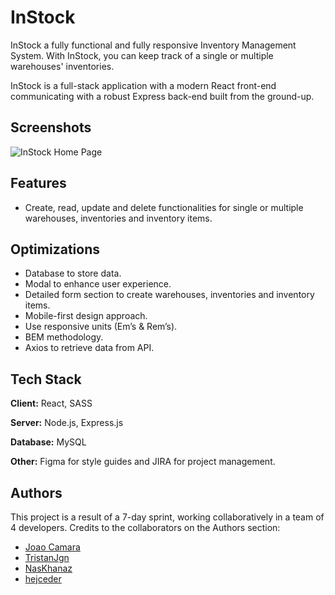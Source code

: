 
# InStock

InStock a fully functional and fully responsive Inventory Management System. With InStock, you can keep track of a single or multiple warehouses' inventories.

InStock is a full-stack application with a modern React front-end communicating with a robust Express back-end built from the ground-up.



## Screenshots

![InStock Home Page](/blob/main/InStock-media/home_page-desktop.png)


## Features

- Create, read, update and delete functionalities for single or multiple warehouses, inventories and inventory items.


## Optimizations

-	Database to store data.
-	Modal to enhance user experience.
-	Detailed form section to create warehouses, inventories and inventory items.
-	Mobile-first design approach. 
-	Use responsive units (Em’s & Rem’s). 
-	BEM methodology.
-	Axios to retrieve data from API.



## Tech Stack

**Client:** React, SASS

**Server:** Node.js, Express.js

**Database:** MySQL

**Other:** Figma for style guides and JIRA for project management.


## Authors

This project is a result of a 7-day sprint, working collaboratively in a team of 4 developers. Credits to the collaborators on the Authors section:

- [Joao Camara](https://github.com/camarajoao)
- [TristanJgn](https://github.com/TristanJgn)
- [NasKhanaz](https://github.com/NasKhanaz)
- [hejceder](https://github.com/hejceder)





